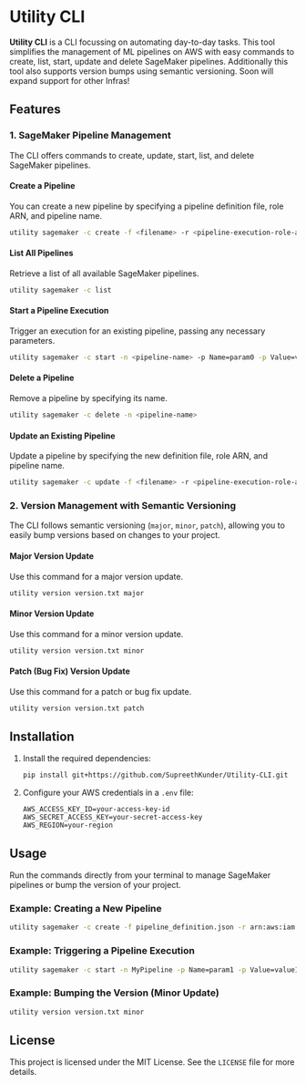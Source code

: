 # Utility CLI

**Utility CLI** is a CLI focussing on automating day-to-day tasks. This tool simplifies the management of ML pipelines on AWS with easy commands to create, list, start, update and delete SageMaker pipelines. Additionally this tool also supports version bumps using semantic versioning. Soon will expand support for other Infras!

## Features

### 1. SageMaker Pipeline Management

The CLI offers commands to create, update, start, list, and delete SageMaker pipelines.

#### Create a Pipeline
You can create a new pipeline by specifying a pipeline definition file, role ARN, and pipeline name.

```bash
utility sagemaker -c create -f <filename> -r <pipeline-execution-role-arn> -n <pipeline-name>
```

#### List All Pipelines
Retrieve a list of all available SageMaker pipelines.

```bash
utility sagemaker -c list
```

#### Start a Pipeline Execution
Trigger an execution for an existing pipeline, passing any necessary parameters.

```bash
utility sagemaker -c start -n <pipeline-name> -p Name=param0 -p Value=value0
```

#### Delete a Pipeline
Remove a pipeline by specifying its name.

```bash
utility sagemaker -c delete -n <pipeline-name>
```
#### Update an Existing Pipeline
Update a pipeline by specifying the new definition file, role ARN, and pipeline name.

```bash
utility sagemaker -c update -f <filename> -r <pipeline-execution-role-arn> -n <pipeline-name>
```

### 2. Version Management with Semantic Versioning

The CLI follows semantic versioning (`major`, `minor`, `patch`), allowing you to easily bump versions based on changes to your project.

#### Major Version Update
Use this command for a major version update.

```bash
utility version version.txt major
```

#### Minor Version Update
Use this command for a minor version update.

```bash
utility version version.txt minor
```

#### Patch (Bug Fix) Version Update
Use this command for a patch or bug fix update.

```bash
utility version version.txt patch
```

## Installation

1. Install the required dependencies:
    ```bash
    pip install git+https://github.com/SupreethKunder/Utility-CLI.git
    ```

2. Configure your AWS credentials in a `.env` file:
    ```env
    AWS_ACCESS_KEY_ID=your-access-key-id
    AWS_SECRET_ACCESS_KEY=your-secret-access-key
    AWS_REGION=your-region
    ```

## Usage

Run the commands directly from your terminal to manage SageMaker pipelines or bump the version of your project.

### Example: Creating a New Pipeline
```bash
utility sagemaker -c create -f pipeline_definition.json -r arn:aws:iam::123456789012:role/SageMakerRole -n MyPipeline
```

### Example: Triggering a Pipeline Execution
```bash
utility sagemaker -c start -n MyPipeline -p Name=param1 -p Value=value1
```

### Example: Bumping the Version (Minor Update)
```bash
utility version version.txt minor
```

## License

This project is licensed under the MIT License. See the `LICENSE` file for more details.

